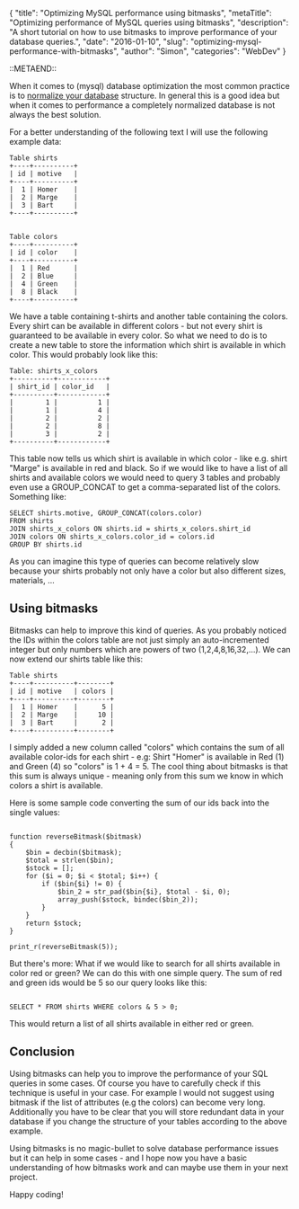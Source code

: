 {
    "title": "Optimizing MySQL performance using bitmasks",
    "metaTitle": "Optimizing performance of MySQL queries using bitmasks",
    "description": "A short tutorial on how to use bitmasks to improve performance of your database queries.",
    "date": "2016-01-10",
    "slug": "optimizing-mysql-performance-with-bitmasks",
    "author": "Simon",
    "categories": "WebDev"
}

::METAEND::

When it comes to (mysql) database optimization the most common practice is to
[normalize your database](https://en.wikipedia.org/wiki/Database_normalization) structure. In general this is a good
idea but when it comes to performance a completely normalized database is not always the best solution.

<!--more-->

For a better understanding of the following text I will use the following example data:

```
Table shirts
+----+----------+
| id | motive   |
+----+----------+
|  1 | Homer    |
|  2 | Marge    |
|  3 | Bart     |
+----+----------+


Table colors
+----+----------+
| id | color    |
+----+----------+
|  1 | Red      |
|  2 | Blue     |
|  4 | Green    |
|  8 | Black    |
+----+----------+
```

We have a table containing t-shirts and another table containing the colors. Every shirt can be available in different
colors - but not every shirt is guaranteed to be available in every color. So what we need to do is to create a new
table to store the information which shirt is available in which color. This would probably look like this:

```
Table: shirts_x_colors
+----------+------------+
| shirt_id | color_id   |
+----------+------------+
|        1 |          1 |
|        1 |          4 |
|        2 |          2 |
|        2 |          8 |
|        3 |          2 |
+----------+------------+
```

This table now tells us which shirt is available in which color - like e.g. shirt "Marge" is available in red and black.
So if we would like to have a list of all shirts and available colors we would need to query 3 tables and probably even
use a GROUP_CONCAT to get a comma-separated list of the colors. Something like:
<pre class="lang-sql"><code>SELECT shirts.motive, GROUP_CONCAT(colors.color)
FROM shirts
JOIN shirts_x_colors ON shirts.id = shirts_x_colors.shirt_id
JOIN colors ON shirts_x_colors.color_id = colors.id
GROUP BY shirts.id</code></pre>

As you can imagine this type of queries can become relatively slow because your shirts probably not only have a color
but also different sizes, materials, ...

## Using bitmasks

Bitmasks can help to improve this kind of queries. As you probably noticed the IDs within the colors table are not just
simply an auto-incremented integer but only numbers which are powers of two (1,2,4,8,16,32,...). We can now extend our
shirts table like this:

```
Table shirts
+----+----------+--------+
| id | motive   | colors |
+----+----------+--------+
|  1 | Homer    |      5 |
|  2 | Marge    |     10 |
|  3 | Bart     |      2 |
+----+----------+--------+
```

I simply added a new column called "colors" which contains the sum of all available color-ids for each shirt - e.g:
Shirt "Homer" is available in Red (1) and Green (4) so "colors" is 1 + 4 = 5. The cool thing about bitmasks is that
this sum is always unique - meaning only from this sum we know in which colors a shirt is available.

Here is some sample code converting the sum of our ids back into the single values:

<pre class="lang-php"><code>
function reverseBitmask($bitmask)
{
    $bin = decbin($bitmask);
    $total = strlen($bin);
    $stock = [];
    for ($i = 0; $i &lt; $total; $i++) {
        if ($bin{$i} != 0) {
            $bin_2 = str_pad($bin{$i}, $total - $i, 0);
            array_push($stock, bindec($bin_2));
        }
    }
    return $stock;
}

print_r(reverseBitmask(5));
</code></pre>

But there's more: What if we would like to search for all shirts available in color red or green?
We can do this with one simple query. The sum of red and green ids would be 5 so our query looks like this:

<pre class="lang-sql"><code>
SELECT * FROM shirts WHERE colors & 5 > 0;
</code></pre>

This would return a list of all shirts available in either red or green.

## Conclusion

Using bitmasks can help you to improve the performance of your SQL queries in some cases. Of course you have to carefully
check if this technique is useful in your case. For example I would not suggest using bitmask if the list of attributes
(e.g the colors) can become very long. Additionally you have to be clear that you will store redundant data in your
database if you change the structure of your tables according to the above example.

Using bitmasks is no magic-bullet to solve database performance issues but it can help in some cases - and I hope now
you have a basic understanding of how bitmasks work and can maybe use them in your next project.

 Happy coding!
